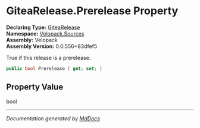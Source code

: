 ﻿<!--  
  <auto-generated>   
    The contents of this file were generated by a tool.  
    Changes to this file may be list if the file is regenerated  
  </auto-generated>   
-->

# GiteaRelease.Prerelease Property

**Declaring Type:** [GiteaRelease](../index.md)  
**Namespace:** [Velopack.Sources](../../index.md)  
**Assembly:** Velopack  
**Assembly Version:** 0.0.556+83dfef5

 True if this release is a prerelease. 

```csharp
public bool Prerelease { get; set; }
```

## Property Value

bool

___

*Documentation generated by [MdDocs](https://github.com/ap0llo/mddocs)*
